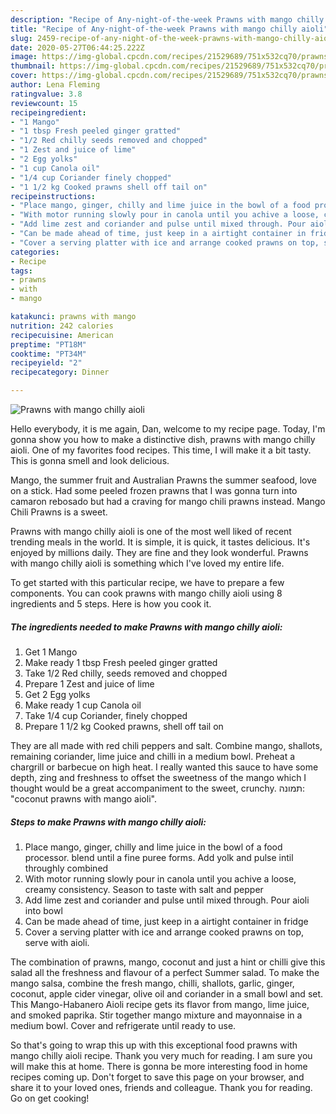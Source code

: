 ```yaml
---
description: "Recipe of Any-night-of-the-week Prawns with mango chilly aioli"
title: "Recipe of Any-night-of-the-week Prawns with mango chilly aioli"
slug: 2459-recipe-of-any-night-of-the-week-prawns-with-mango-chilly-aioli
date: 2020-05-27T06:44:25.222Z
image: https://img-global.cpcdn.com/recipes/21529689/751x532cq70/prawns-with-mango-chilly-aioli-recipe-main-photo.jpg
thumbnail: https://img-global.cpcdn.com/recipes/21529689/751x532cq70/prawns-with-mango-chilly-aioli-recipe-main-photo.jpg
cover: https://img-global.cpcdn.com/recipes/21529689/751x532cq70/prawns-with-mango-chilly-aioli-recipe-main-photo.jpg
author: Lena Fleming
ratingvalue: 3.8
reviewcount: 15
recipeingredient:
- "1 Mango"
- "1 tbsp Fresh peeled ginger gratted"
- "1/2 Red chilly seeds removed and chopped"
- "1 Zest and juice of lime"
- "2 Egg yolks"
- "1 cup Canola oil"
- "1/4 cup Coriander finely chopped"
- "1 1/2 kg Cooked prawns shell off tail on"
recipeinstructions:
- "Place mango, ginger, chilly and lime juice in the bowl of a food processor. blend until a fine puree forms. Add yolk and pulse intil throughly combined"
- "With motor running slowly pour in canola until you achive a loose, creamy consistency. Season to taste with salt and pepper"
- "Add lime zest and coriander and pulse until mixed through. Pour aioli into bowl"
- "Can be made ahead of time, just keep in a airtight container in fridge"
- "Cover a serving platter with ice and arrange cooked prawns on top, serve with aioli."
categories:
- Recipe
tags:
- prawns
- with
- mango

katakunci: prawns with mango 
nutrition: 242 calories
recipecuisine: American
preptime: "PT18M"
cooktime: "PT34M"
recipeyield: "2"
recipecategory: Dinner

---
```



![Prawns with mango chilly aioli](https://img-global.cpcdn.com/recipes/21529689/751x532cq70/prawns-with-mango-chilly-aioli-recipe-main-photo.jpg)

Hello everybody, it is me again, Dan, welcome to my recipe page. Today, I'm gonna show you how to make a distinctive dish, prawns with mango chilly aioli. One of my favorites food recipes. This time, I will make it a bit tasty. This is gonna smell and look delicious.

Mango, the summer fruit and Australian Prawns the summer seafood, love on a stick. Had some peeled frozen prawns that I was gonna turn into camaron rebosado but had a craving for mango chili prawns instead. Mango Chili Prawns is a sweet.

Prawns with mango chilly aioli is one of the most well liked of recent trending meals in the world. It is simple, it is quick, it tastes delicious. It's enjoyed by millions daily. They are fine and they look wonderful. Prawns with mango chilly aioli is something which I've loved my entire life.


To get started with this particular recipe, we have to prepare a few components. You can cook prawns with mango chilly aioli using 8 ingredients and 5 steps. Here is how you cook it.

<!--inarticleads1-->

##### The ingredients needed to make Prawns with mango chilly aioli:

1. Get 1 Mango
1. Make ready 1 tbsp Fresh peeled ginger gratted
1. Take 1/2 Red chilly, seeds removed and chopped
1. Prepare 1 Zest and juice of lime
1. Get 2 Egg yolks
1. Make ready 1 cup Canola oil
1. Take 1/4 cup Coriander, finely chopped
1. Prepare 1 1/2 kg Cooked prawns, shell off tail on


They are all made with red chili peppers and salt. Combine mango, shallots, remaining coriander, lime juice and chilli in a medium bowl. Preheat a chargrill or barbecue on high heat. I really wanted this sauce to have some depth, zing and freshness to offset the sweetness of the mango which I thought would be a great accompaniment to the sweet, crunchy. תמונה: &#34;coconut prawns with mango aioli&#34;. 

<!--inarticleads2-->

##### Steps to make Prawns with mango chilly aioli:

1. Place mango, ginger, chilly and lime juice in the bowl of a food processor. blend until a fine puree forms. Add yolk and pulse intil throughly combined
1. With motor running slowly pour in canola until you achive a loose, creamy consistency. Season to taste with salt and pepper
1. Add lime zest and coriander and pulse until mixed through. Pour aioli into bowl
1. Can be made ahead of time, just keep in a airtight container in fridge
1. Cover a serving platter with ice and arrange cooked prawns on top, serve with aioli.


The combination of prawns, mango, coconut and just a hint or chilli give this salad all the freshness and flavour of a perfect Summer salad. To make the mango salsa, combine the fresh mango, chilli, shallots, garlic, ginger, coconut, apple cider vinegar, olive oil and coriander in a small bowl and set. This Mango-Habanero Aioli recipe gets its flavor from mango, lime juice, and smoked paprika. Stir together mango mixture and mayonnaise in a medium bowl. Cover and refrigerate until ready to use. 

So that's going to wrap this up with this exceptional food prawns with mango chilly aioli recipe. Thank you very much for reading. I am sure you will make this at home. There is gonna be more interesting food in home recipes coming up. Don't forget to save this page on your browser, and share it to your loved ones, friends and colleague. Thank you for reading. Go on get cooking!
